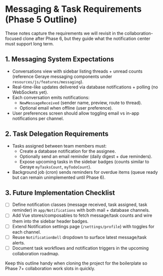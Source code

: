 # Messaging & Task Requirements (Phase 5 Outline)

These notes capture the requirements we will revisit in the collaboration-focused clone after Phase 6, but they guide what the notification center must support long term.

## 1. Messaging System Expectations
- Conversations view with sidebar listing threads + unread counts (reference Geraye messaging components under `resources/js/features/messaging`).
- Real-time-like updates delivered via database notifications + polling (no WebSockets yet).
- Each conversation emits notifications:
  - `NewMessageReceived` (sender name, preview, route to thread).
  - Optional email when offline (user preference).
- User preferences screen should allow toggling email vs in-app notifications per channel.

## 2. Task Delegation Requirements
- Tasks assigned between team members must:
  - Create a database notification for the assignee.
  - Optionally send an email reminder (daily digest + due reminders).
  - Expose upcoming tasks in the sidebar badges (counts similar to Geraye `myTasksCount`, `myTodoCount`).
- Background job (cron) sends reminders for overdue items (queue ready but can remain unimplemented until Phase 6).

## 3. Future Implementation Checklist
- [ ] Define notification classes (message received, task assigned, task reminder) in `app/Notifications` with both mail + database channels.
- [ ] Add Vue stores/composables to fetch message/task counts and wire them into the sidebar header badges.
- [ ] Extend Notification settings page (`/settings/profile`) with toggles for each channel.
- [ ] Reuse `NotificationBell` dropdown to surface latest message/task alerts.
- [ ] Document task workflows and notification triggers in the upcoming collaboration roadmap.

Keep this outline handy when cloning the project for the boilerplate so Phase 7+ collaboration work slots in quickly.

